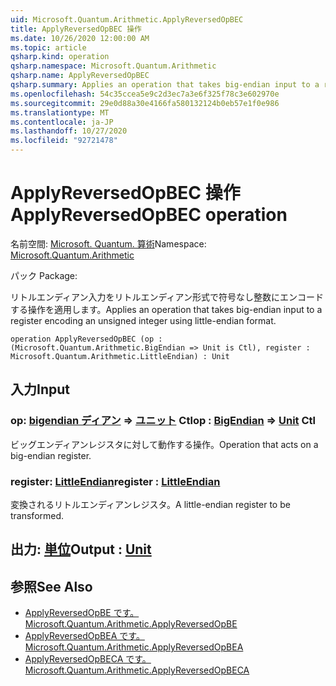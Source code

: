 ```yaml
---
uid: Microsoft.Quantum.Arithmetic.ApplyReversedOpBEC
title: ApplyReversedOpBEC 操作
ms.date: 10/26/2020 12:00:00 AM
ms.topic: article
qsharp.kind: operation
qsharp.namespace: Microsoft.Quantum.Arithmetic
qsharp.name: ApplyReversedOpBEC
qsharp.summary: Applies an operation that takes big-endian input to a register encoding an unsigned integer using little-endian format.
ms.openlocfilehash: 54c35ccea5e9c2d3ec7a3e6f325f78c3e602970e
ms.sourcegitcommit: 29e0d88a30e4166fa580132124b0eb57e1f0e986
ms.translationtype: MT
ms.contentlocale: ja-JP
ms.lasthandoff: 10/27/2020
ms.locfileid: "92721478"
---
```

# <a name="applyreversedopbec-operation"></a><span data-ttu-id="5d175-102">ApplyReversedOpBEC 操作</span><span class="sxs-lookup"><span data-stu-id="5d175-102">ApplyReversedOpBEC operation</span></span>

<span data-ttu-id="5d175-103">名前空間: [Microsoft. Quantum. 算術](xref:Microsoft.Quantum.Arithmetic)</span><span class="sxs-lookup"><span data-stu-id="5d175-103">Namespace: [Microsoft.Quantum.Arithmetic](xref:Microsoft.Quantum.Arithmetic)</span></span>

<span data-ttu-id="5d175-104">パック [](https://nuget.org/packages/)</span><span class="sxs-lookup"><span data-stu-id="5d175-104">Package: [](https://nuget.org/packages/)</span></span>


<span data-ttu-id="5d175-105">リトルエンディアン入力をリトルエンディアン形式で符号なし整数にエンコードする操作を適用します。</span><span class="sxs-lookup"><span data-stu-id="5d175-105">Applies an operation that takes big-endian input to a register encoding an unsigned integer using little-endian format.</span></span>

```qsharp
operation ApplyReversedOpBEC (op : (Microsoft.Quantum.Arithmetic.BigEndian => Unit is Ctl), register : Microsoft.Quantum.Arithmetic.LittleEndian) : Unit
```


## <a name="input"></a><span data-ttu-id="5d175-106">入力</span><span class="sxs-lookup"><span data-stu-id="5d175-106">Input</span></span>

### <a name="op--bigendian--unit-ctl"></a><span data-ttu-id="5d175-107">op: [bigendian ディアン](xref:Microsoft.Quantum.Arithmetic.BigEndian) => [ユニット](xref:microsoft.quantum.lang-ref.unit) Ctl</span><span class="sxs-lookup"><span data-stu-id="5d175-107">op : [BigEndian](xref:Microsoft.Quantum.Arithmetic.BigEndian) => [Unit](xref:microsoft.quantum.lang-ref.unit) Ctl</span></span>

<span data-ttu-id="5d175-108">ビッグエンディアンレジスタに対して動作する操作。</span><span class="sxs-lookup"><span data-stu-id="5d175-108">Operation that acts on a big-endian register.</span></span>


### <a name="register--littleendian"></a><span data-ttu-id="5d175-109">register: [LittleEndian](xref:Microsoft.Quantum.Arithmetic.LittleEndian)</span><span class="sxs-lookup"><span data-stu-id="5d175-109">register : [LittleEndian](xref:Microsoft.Quantum.Arithmetic.LittleEndian)</span></span>

<span data-ttu-id="5d175-110">変換されるリトルエンディアンレジスタ。</span><span class="sxs-lookup"><span data-stu-id="5d175-110">A little-endian register to be transformed.</span></span>



## <a name="output--unit"></a><span data-ttu-id="5d175-111">出力: [単位](xref:microsoft.quantum.lang-ref.unit)</span><span class="sxs-lookup"><span data-stu-id="5d175-111">Output : [Unit](xref:microsoft.quantum.lang-ref.unit)</span></span>



## <a name="see-also"></a><span data-ttu-id="5d175-112">参照</span><span class="sxs-lookup"><span data-stu-id="5d175-112">See Also</span></span>

- [<span data-ttu-id="5d175-113">ApplyReversedOpBE です。</span><span class="sxs-lookup"><span data-stu-id="5d175-113">Microsoft.Quantum.Arithmetic.ApplyReversedOpBE</span></span>](xref:Microsoft.Quantum.Arithmetic.ApplyReversedOpBE)
- [<span data-ttu-id="5d175-114">ApplyReversedOpBEA です。</span><span class="sxs-lookup"><span data-stu-id="5d175-114">Microsoft.Quantum.Arithmetic.ApplyReversedOpBEA</span></span>](xref:Microsoft.Quantum.Arithmetic.ApplyReversedOpBEA)
- [<span data-ttu-id="5d175-115">ApplyReversedOpBECA です。</span><span class="sxs-lookup"><span data-stu-id="5d175-115">Microsoft.Quantum.Arithmetic.ApplyReversedOpBECA</span></span>](xref:Microsoft.Quantum.Arithmetic.ApplyReversedOpBECA)